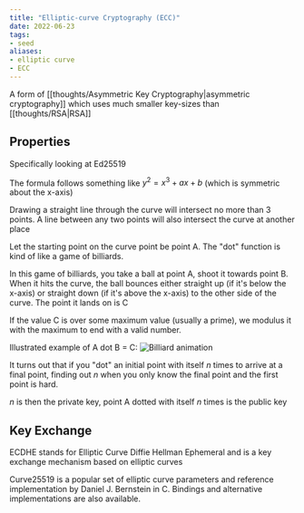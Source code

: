 ```yaml
---
title: "Elliptic-curve Cryptography (ECC)"
date: 2022-06-23
tags:
- seed
aliases:
- elliptic curve
- ECC
---
```


A form of [[thoughts/Asymmetric Key Cryptography|asymmetric cryptography]] which uses much smaller key-sizes than [[thoughts/RSA|RSA]]

## Properties
Specifically looking at Ed25519

The formula follows something like $y^2 = x^3 + ax + b$ (which is symmetric about the x-axis)

Drawing a straight line through the curve will intersect no more than 3 points. A line between any two points will also intersect the curve at another place

Let the starting point on the curve point be point A. The "dot" function is kind of like a game of billiards.

In this game of billiards, you take a ball at point A, shoot it towards point B. When it hits the curve, the ball bounces either straight up (if it's below the x-axis) or straight down (if it's above the x-axis) to the other side of the curve. The point it lands on is C

If the value C is over some maximum value (usually a prime), we modulus it with the maximum to end with a valid number.


Illustrated example of A dot B = C:
![Billiard animation](https://blog.cloudflare.com/content/images/image02.gif)

It turns out that if you "dot" an initial point with itself $n$ times to arrive at a final point, finding out $n$ when you only know the final point and the first point is hard.

$n$ is then the private key, point A dotted with itself $n$ times is the public key

## Key Exchange
ECDHE stands for Elliptic Curve Diffie Hellman Ephemeral and is a key exchange mechanism based on elliptic curves

Curve25519 is a popular set of elliptic curve parameters and reference implementation by Daniel J. Bernstein in C. Bindings and alternative implementations are also available.